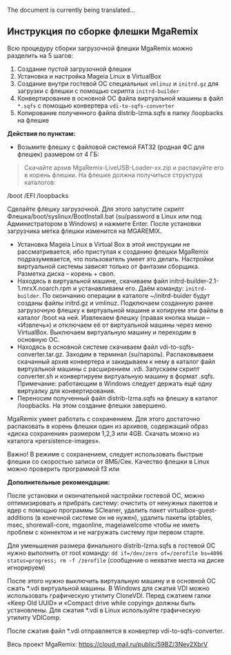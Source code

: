 The document is currently being translated...


Инструкция по cборке флешки MgaRemix
---

Всю процедуру сборки загрузочной флешки MgaRemix можно разделить на 5 шагов:

1. Создание пустой загрузочной флешки
2. Установка и настройка Mageia Linux в VirtualBox
3. Создание внутри гостевой ОС специальных `vmlinuz` и `initrd.gz` для загрузки с флешки с помощью скрипта `initrd-builder`
4. Конвертирование в основной ОС файла виртуальной машины в файл `*.sqfs` с помощью конвертера `vdi-to-sqfs-converter`
5. Копирование полученного файла distrib-lzma.sqfs в папку /loopbacks на флешке

**Действия по пунктам:**

- Возьмите флешку с файловой системой FAT32 (родная ФС для флешек) размером от 4 ГБ:

> Скачайте архив MgaRemix-LiveUSB-Loader-xx.zip и распакуйте его в корень флешки. На флешке должна получиться структура каталогов:

/boot
/EFI
/loopbacks

Сделайте флешку загрузочной. Для этого запустите скрипт Флешка/boot/syslinux/BootInstall.bat (su/password в Linux или под Администратором в Windows) и нажмите Enter. После установки загрузчика метка флешки изменится на MGAREMIX.
- Установка Mageia Linux в Virtual Box в этой инструкции не рассматривается, ибо приступая к созданию флешки MgaRemix подразумевается, что пользователь умеет это делать. Настройки виртуальной системы зависят только от фантазии сборщика. Разметка диска – корень + своп.
- Находясь в виртуальной машине, скачиваем файл initrd-builder-2.1-1.mrxX.noarch.rpm и устанавливаем его. Даём команду: `initrd-builder`. По окончанию операции в каталоге ~/initrd-buider будут созданы файлы initrd.gz и vmlinuz. Подключаем созданную ранее загрузочную флешку к виртуальной машине и копируем эти файлы в каталог /boot на ней. Извлекаем флешку (правая кнопка мыши – «Извлечь») и отключаем её от виртуальной машины через меню VirtualBox. Выключаем виртуальную машину и переходим в основную ОС.
- Находясь в основной системе скачиваем файл vdi-to-sqfs-converter.tar.gz. Заходим в терминал (su/пароль). Распаковываем скачанный архив конвертера и закидываем к нему в каталог файл виртуальной машины с расширением .vdi. Запускаем скрипт converter.sh и конвертируем виртуальную машину в формат .sqfs. Примечание: работающим в Windows следует держать ещё одну виртуалку для конвертирования.
- Переносим полученный файл distrib-lzma.sqfs на флешку в каталог /loopbacks. На этом создание флешки завершено.

МgaRemix умеет работать с сохранением. Для этого достаточно распаковать в корень флешки один из архивов, содержащий образ «диска сохранения» размером 1,2,3 или 4GB. Скачать можно из каталога «persistence-images». 

Важно! В режиме с сохранением, следует использовать быстрые флешки со скоростью записи от 8МБ/Сек.  Качество флешки в Linux можно проверить программой f3 или 

**Дополнительные рекомендации:**

После установки и окончательной настройки гостевой ОС, можно оптимизировать и прибрать систему: очистить от ненужных пакетов и ядер с помощью программы SCleaner, удалить пакет virtualbox-guest-additions (в конечной системе он не нужен), удалить пакеты iptables, msec, shorewall-core, mgaonline, mageiawelcome чтобы не иметь проблем с коннектом и не нагружать систему при первом старте.

Для уменьшения размера финального distrib-lzma.sqfs  в гостевой ОС нужно выполнить от root команду:
`dd if=/dev/zero of=/zerofile bs=4096 status=progress; rm -f /zerofile`
(сообщение о нехватке места на диске игнорируем)

После этого нужно выключить виртуальную машину и в основной ОС сжать *.vdi виртуальной машины. В Windows для сжатия VDI можно использовать графическую утилиту CloneVDI. Перед сжатием галки «Keep Old UUID» и «Compact drive while copying» должны быть установлены. Для сжатия *.vdi в Linux используйте графическую утилиту VDIComp.

После сжатия файл *.vdi отправляется в конвертер vdi-to-sqfs-converter.


Весь проект MgaRemix: https://cloud.mail.ru/public/59BZ/3Nev2XbrV

